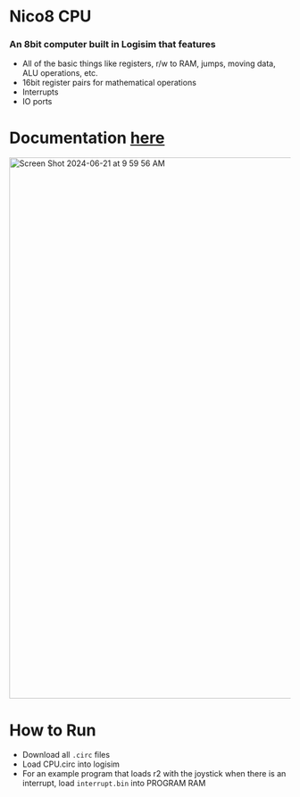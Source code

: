 # Nico8 CPU
### An 8bit computer built in Logisim that features
* All of the basic things like registers, r/w to RAM, jumps, moving data, ALU operations, etc.
* 16bit register pairs for mathematical operations
* Interrupts
* IO ports

# Documentation [here](https://docs.google.com/document/d/1zHQLODf5kYBa-Lo_Y2UcSC72ngJ54vJQ80xLCT8P8R8/edit?usp=sharing)

<img width="970" alt="Screen Shot 2024-06-21 at 9 59 56 AM" src="https://github.com/FISHARMNIC/CPU/assets/73864341/d0a4aa3b-3daa-406f-abcc-45b0cf61d57b">

# How to Run
* Download all `.circ` files
* Load CPU.circ into logisim
* For an example program that loads r2 with the joystick when there is an interrupt, load `interrupt.bin` into PROGRAM RAM
